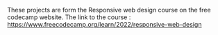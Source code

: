 These projects are form the Responsive web design course on the free codecamp website. 
The link to the course : https://www.freecodecamp.org/learn/2022/responsive-web-design
